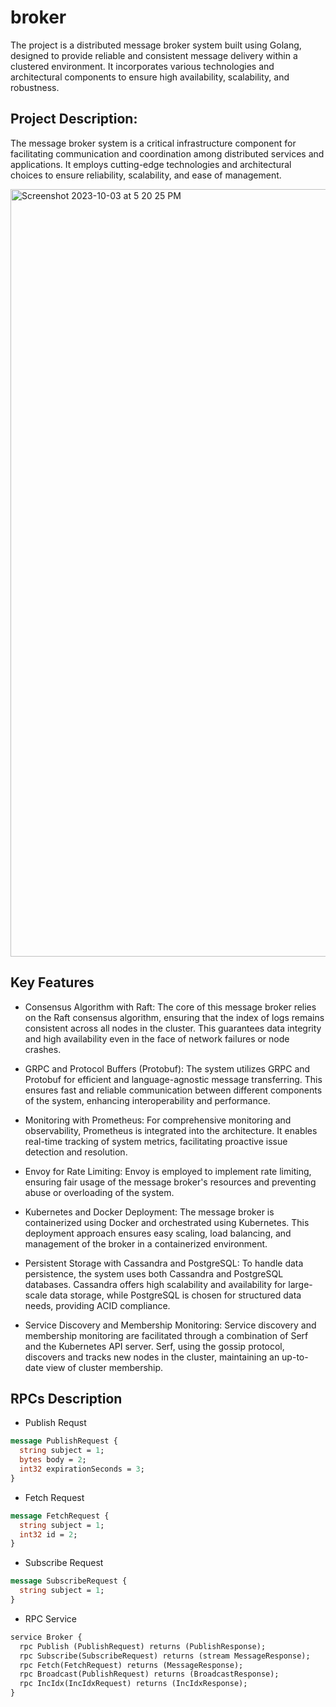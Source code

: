 # broker

The project is a distributed message broker system built using Golang, designed to provide reliable and consistent message delivery within a clustered environment. 
It incorporates various technologies and architectural components to ensure high availability, scalability, and robustness. 


## Project Description:

The message broker system is a critical infrastructure component for facilitating communication and coordination among distributed services and applications. 
It employs cutting-edge technologies and architectural choices to ensure reliability, scalability, and ease of management.


<img width="1228" alt="Screenshot 2023-10-03 at 5 20 25 PM" src="https://github.com/ajhexer/broker/assets/72503020/eb22af10-d449-404a-92b7-9c9c00e91976">


## Key Features

- Consensus Algorithm with Raft:
The core of this message broker relies on the Raft consensus algorithm, ensuring that the index of logs remains consistent across all nodes in the cluster. This guarantees data integrity and high availability even in the face of network failures or node crashes.

- GRPC and Protocol Buffers (Protobuf):
The system utilizes GRPC and Protobuf for efficient and language-agnostic message transferring. This ensures fast and reliable communication between different components of the system, enhancing interoperability and performance.

- Monitoring with Prometheus:
For comprehensive monitoring and observability, Prometheus is integrated into the architecture. It enables real-time tracking of system metrics, facilitating proactive issue detection and resolution.

- Envoy for Rate Limiting:
Envoy is employed to implement rate limiting, ensuring fair usage of the message broker's resources and preventing abuse or overloading of the system.

- Kubernetes and Docker Deployment:
The message broker is containerized using Docker and orchestrated using Kubernetes. This deployment approach ensures easy scaling, load balancing, and management of the broker in a containerized environment.

- Persistent Storage with Cassandra and PostgreSQL:
To handle data persistence, the system uses both Cassandra and PostgreSQL databases. Cassandra offers high scalability and availability for large-scale data storage, while PostgreSQL is chosen for structured data needs, providing ACID compliance.

- Service Discovery and Membership Monitoring:
Service discovery and membership monitoring are facilitated through a combination of Serf and the Kubernetes API server. Serf, using the gossip protocol, discovers and tracks new nodes in the cluster, maintaining an up-to-date view of cluster membership.

## RPCs Description
- Publish Requst
```protobuf
message PublishRequest {
  string subject = 1;
  bytes body = 2;
  int32 expirationSeconds = 3;
}
```
- Fetch Request
```protobuf
message FetchRequest {
  string subject = 1;
  int32 id = 2;
}
```
- Subscribe Request
```protobuf
message SubscribeRequest {
  string subject = 1;
}
```
- RPC Service
```protobuf
service Broker {
  rpc Publish (PublishRequest) returns (PublishResponse);
  rpc Subscribe(SubscribeRequest) returns (stream MessageResponse);
  rpc Fetch(FetchRequest) returns (MessageResponse);
  rpc Broadcast(PublishRequest) returns (BroadcastResponse);
  rpc IncIdx(IncIdxRequest) returns (IncIdxResponse);
}
```
